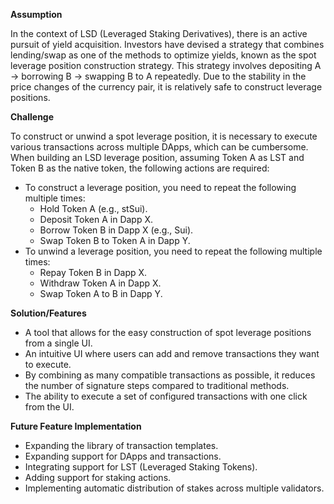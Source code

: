 **Assumption**

In the context of LSD (Leveraged Staking Derivatives), there is an active pursuit of yield acquisition. Investors have devised a strategy that combines lending/swap as one of the methods to optimize yields, known as the spot leverage position construction strategy. This strategy involves depositing A → borrowing B → swapping B to A repeatedly. Due to the stability in the price changes of the currency pair, it is relatively safe to construct leverage positions.

**Challenge**

To construct or unwind a spot leverage position, it is necessary to execute various transactions across multiple DApps, which can be cumbersome. When building an LSD leverage position, assuming Token A as LST and Token B as the native token, the following actions are required:
- To construct a leverage position, you need to repeat the following multiple times:
  - Hold Token A (e.g., stSui).
  - Deposit Token A in Dapp X.
  - Borrow Token B in Dapp X (e.g., Sui).
  - Swap Token B to Token A in Dapp Y.
- To unwind a leverage position, you need to repeat the following multiple times:
  - Repay Token B in Dapp X.
  - Withdraw Token A in Dapp X.
  - Swap Token A to B in Dapp Y.

**Solution/Features**

- A tool that allows for the easy construction of spot leverage positions from a single UI.
- An intuitive UI where users can add and remove transactions they want to execute.
- By combining as many compatible transactions as possible, it reduces the number of signature steps compared to traditional methods.
- The ability to execute a set of configured transactions with one click from the UI.

**Future Feature Implementation**

- Expanding the library of transaction templates.
- Expanding support for DApps and transactions.
- Integrating support for LST (Leveraged Staking Tokens).
- Adding support for staking actions.
- Implementing automatic distribution of stakes across multiple validators.
